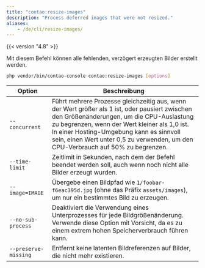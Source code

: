 ```yaml
---
title: "contao:resize-images"
description: "Process deferred images that were not resized."
aliases:
    - /de/cli/resize-images/
---
```



{{< version "4.8" >}}

Mit diesem Befehl können alle fehlenden, verzögert erzeugten Bilder erstellt werden.

```bash
php vendor/bin/contao-console contao:resize-images [options]
```

| Option | Beschreibung |
| --- | --- |
| `--concurrent`     | Führt mehrere Prozesse gleichzeitig aus, wenn der Wert größer als 1 ist, oder pausiert zwischen den Größenänderungen, um die CPU-Auslastung zu begrenzen, wenn der Wert kleiner als 1,0 ist. In einer Hosting-Umgebung kann es sinnvoll sein, einen Wert unter 0,5 zu verwenden, um den CPU-Verbrauch auf 50% zu begrenzen. |
| `--time-limit`     | Zeitlimit in Sekunden, nach dem der Befehl beendet werden soll, auch wenn noch nicht alle Bilder erzeugt wurden. |
| `--image=IMAGE`    | Übergebe einen Bildpfad wie `1/foobar-f6eac395d.jpg` (ohne das Präfix `assets/images`), um nur ein bestimmtes Bild zu erzeugen. |
| `--no-sub-process` | Deaktiviert die Verwendung eines Unterprozesses für jede Bildgrößenänderung. Verwende diese Option mit Vorsicht, da es zu einem extrem hohen Speicherverbrauch führen kann. |
| `--preserve-missing` | Entfernt keine latenten Bildreferenzen auf Bilder, die nicht mehr existieren. |